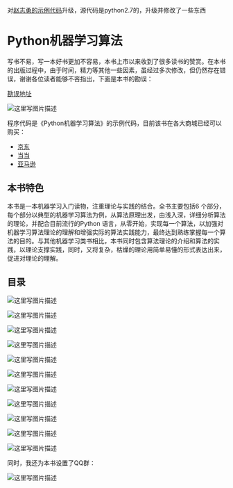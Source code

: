 
对[赵志勇的示例代码](https://github.com/zhaozhiyong19890102/Python-Machine-Learning-Algorithm)升级，源代码是python2.7的，升级并修改了一些东西

# Python机器学习算法

写书不易，写一本好书更加不容易，本书上市以来收到了很多读书的赞赏。在本书的出版过程中，由于时间，精力等其他一些因素，虽经过多次修改，但仍然存在错误，谢谢各位读者能够不吝指出，下面是本书的勘误：

[勘误地址](http://blog.csdn.net/google19890102/article/details/77996085)

![这里写图片描述](http://img10.360buyimg.com/n1/jfs/t6391/74/1115083732/144183/2a82437f/594b5bb8Na3c6dfd4.jpg)

程序代码是《Python机器学习算法》的示例代码，目前该书在各大商城已经可以购买：

- [京东](https://item.jd.com/12109305.html)
- [当当](http://product.dangdang.com/25100931.html)
- [亚马逊](https://www.amazon.cn/Python%E6%9C%BA%E5%99%A8%E5%AD%A6%E4%B9%A0%E7%AE%97%E6%B3%95-%E8%B5%B5%E5%BF%97%E5%8B%87/dp/B072ZCXMRN/ref=sr_1_2?ie=UTF8&qid=1498627300&sr=8-2&keywords=Python%E6%9C%BA%E5%99%A8%E5%AD%A6%E4%B9%A0%E7%AE%97%E6%B3%95)

## 本书特色

本书是一本机器学习入门读物，注重理论与实践的结合。全书主要包括6 个部分，每个部分以典型的机器学习算法为例，从算法原理出发，由浅入深，详细分析算法的理论，并配合目前流行的Python 语言，从零开始，实现每一个算法，以加强对机器学习算法理论的理解和增强实际的算法实践能力，最终达到熟练掌握每一个算法的目的。与其他机器学习类书相比，本书同时包含算法理论的介绍和算法的实践，以理论支撑实践，同时，又将复杂，枯燥的理论用简单易懂的形式表达出来，促进对理论的理解。

## 目录

![这里写图片描述](http://img.blog.csdn.net/20170705094315143?watermark/2/text/aHR0cDovL2Jsb2cuY3Nkbi5uZXQvZ29vZ2xlMTk4OTAxMDI=/font/5a6L5L2T/fontsize/400/fill/I0JBQkFCMA==/dissolve/70/gravity/SouthEast)

![这里写图片描述](http://img.blog.csdn.net/20170705094330627?watermark/2/text/aHR0cDovL2Jsb2cuY3Nkbi5uZXQvZ29vZ2xlMTk4OTAxMDI=/font/5a6L5L2T/fontsize/400/fill/I0JBQkFCMA==/dissolve/70/gravity/SouthEast)

![这里写图片描述](http://img.blog.csdn.net/20170705094454527?watermark/2/text/aHR0cDovL2Jsb2cuY3Nkbi5uZXQvZ29vZ2xlMTk4OTAxMDI=/font/5a6L5L2T/fontsize/400/fill/I0JBQkFCMA==/dissolve/70/gravity/SouthEast)

![这里写图片描述](http://img.blog.csdn.net/20170705094511813?watermark/2/text/aHR0cDovL2Jsb2cuY3Nkbi5uZXQvZ29vZ2xlMTk4OTAxMDI=/font/5a6L5L2T/fontsize/400/fill/I0JBQkFCMA==/dissolve/70/gravity/SouthEast)

![这里写图片描述](http://img.blog.csdn.net/20170705094527619?watermark/2/text/aHR0cDovL2Jsb2cuY3Nkbi5uZXQvZ29vZ2xlMTk4OTAxMDI=/font/5a6L5L2T/fontsize/400/fill/I0JBQkFCMA==/dissolve/70/gravity/SouthEast)

![这里写图片描述](http://img.blog.csdn.net/20170705094546703?watermark/2/text/aHR0cDovL2Jsb2cuY3Nkbi5uZXQvZ29vZ2xlMTk4OTAxMDI=/font/5a6L5L2T/fontsize/400/fill/I0JBQkFCMA==/dissolve/70/gravity/SouthEast)

![这里写图片描述](http://img.blog.csdn.net/20170705094612914?watermark/2/text/aHR0cDovL2Jsb2cuY3Nkbi5uZXQvZ29vZ2xlMTk4OTAxMDI=/font/5a6L5L2T/fontsize/400/fill/I0JBQkFCMA==/dissolve/70/gravity/SouthEast)

![这里写图片描述](http://img.blog.csdn.net/20170705094627711?watermark/2/text/aHR0cDovL2Jsb2cuY3Nkbi5uZXQvZ29vZ2xlMTk4OTAxMDI=/font/5a6L5L2T/fontsize/400/fill/I0JBQkFCMA==/dissolve/70/gravity/SouthEast)

![这里写图片描述](http://img.blog.csdn.net/20170705094651158?watermark/2/text/aHR0cDovL2Jsb2cuY3Nkbi5uZXQvZ29vZ2xlMTk4OTAxMDI=/font/5a6L5L2T/fontsize/400/fill/I0JBQkFCMA==/dissolve/70/gravity/SouthEast)

![这里写图片描述](http://img.blog.csdn.net/20170705094718211?watermark/2/text/aHR0cDovL2Jsb2cuY3Nkbi5uZXQvZ29vZ2xlMTk4OTAxMDI=/font/5a6L5L2T/fontsize/400/fill/I0JBQkFCMA==/dissolve/70/gravity/SouthEast)

![这里写图片描述](http://img.blog.csdn.net/20170705094736571?watermark/2/text/aHR0cDovL2Jsb2cuY3Nkbi5uZXQvZ29vZ2xlMTk4OTAxMDI=/font/5a6L5L2T/fontsize/400/fill/I0JBQkFCMA==/dissolve/70/gravity/SouthEast)

同时，我还为本书设置了QQ群：

![这里写图片描述](http://img.blog.csdn.net/20170704222450090?watermark/2/text/aHR0cDovL2Jsb2cuY3Nkbi5uZXQvZ29vZ2xlMTk4OTAxMDI=/font/5a6L5L2T/fontsize/400/fill/I0JBQkFCMA==/dissolve/70/gravity/SouthEast)

